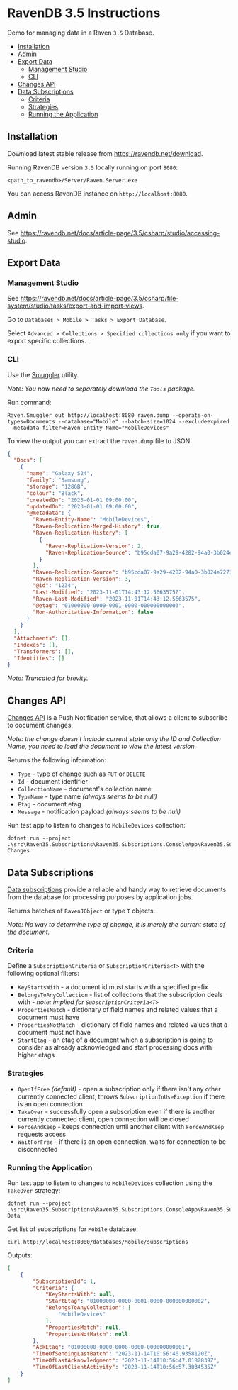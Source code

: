 # RavenDB 3.5 Instructions

Demo for managing data in a Raven `3.5` Database.

* [Installation](#installation)
* [Admin](#admin)
* [Export Data](#export-data)
  * [Management Studio](#management-studio)
  * [CLI](#cli)
* [Changes API](#changes-api)
* [Data Subscriptions](#data-subscriptions)
  * [Criteria](#criteria)
  * [Strategies](#strategies)
  * [Running the Application](#running-the-application)

## Installation

Download latest stable release from https://ravendb.net/download.

Running RavenDB version `3.5` locally running on port `8080`:

```shell
<path_to_ravendb>/Server/Raven.Server.exe
```

You can access RavenDB instance on `http://localhost:8080`.

## Admin

See https://ravendb.net/docs/article-page/3.5/csharp/studio/accessing-studio.

## Export Data

### Management Studio

See https://ravendb.net/docs/article-page/3.5/csharp/file-system/studio/tasks/export-and-import-views.

Go to `Databases > Mobile > Tasks > Export Database`.

Select `Advanced > Collections > Specified collections only` if you want to export specific collections.

### CLI

Use the [Smuggler](https://ravendb.net/docs/article-page/3.5/csharp/server/administration/exporting-and-importing-data) utility.

_Note: You now need to separately download the `Tools` package._

Run command:

```shell
Raven.Smuggler out http://localhost:8080 raven.dump --operate-on-types=Documents --database="Mobile" --batch-size=1024 --excludeexpired --metadata-filter=Raven-Entity-Name="MobileDevices"
```

To view the output you can extract the `raven.dump` file to JSON:

```json
{
  "Docs": [
    {
      "name": "Galaxy S24",
      "family": "Samsung",
      "storage": "128GB",
      "colour": "Black",
      "createdOn": "2023-01-01 09:00:00",
      "updatedOn": "2023-01-01 09:00:00",
      "@metadata": {
        "Raven-Entity-Name": "MobileDevices",
        "Raven-Replication-Merged-History": true,
        "Raven-Replication-History": [
          {
            "Raven-Replication-Version": 2,
            "Raven-Replication-Source": "b95cda07-9a29-4282-94a0-3b024e727113"
          }
        ],
        "Raven-Replication-Source": "b95cda07-9a29-4282-94a0-3b024e727113",
        "Raven-Replication-Version": 3,
        "@id": "1234",
        "Last-Modified": "2023-11-01T14:43:12.5663575Z",
        "Raven-Last-Modified": "2023-11-01T14:43:12.5663575",
        "@etag": "01000000-0000-0001-0000-000000000003",
        "Non-Authoritative-Information": false
      }
    }
  ],
  "Attachments": [],
  "Indexes": [],
  "Transformers": [],
  "Identities": []
}
```

_Note: Truncated for brevity._

## Changes API

[Changes API](https://ravendb.net/docs/article-page/3.5/csharp/client-api/changes/how-to-subscribe-to-document-changes) is a Push Notification service, that allows a client to subscribe to document changes.

_Note: the change doesn't include current state only the ID and Collection Name, you need to load the document to view the latest version._

Returns the following information:

* `Type` - type of change such as `PUT` or `DELETE`
* `Id` - document identifier
* `CollectionName` - document's collection name
* `TypeName` - type name  _(always seems to be null)_
* `Etag` - document etag
* `Message` - notification payload _(always seems to be null)_

Run test app to listen to changes to `MobileDevices` collection:

```shell
dotnet run --project .\src\Raven35.Subscriptions\Raven35.Subscriptions.ConsoleApp\Raven35.Subscriptions.ConsoleApp.csproj Changes
```

## Data Subscriptions

[Data subscriptions](https://ravendb.net/docs/article-page/3.5/csharp/client-api/data-subscriptions/what-are-data-subscriptions) provide a reliable and handy way to retrieve documents from the database for processing purposes by application jobs.

Returns batches of `RavenJObject` or type `T` objects.

_Note: No way to determine type of change, it is merely the current state of the document._

### Criteria

Define a `SubscriptionCriteria` or `SubscriptionCriteria<T>` with the following optional filters:

* `KeyStartsWith` - a document id must starts with a specified prefix
* `BelongsToAnyCollection` - list of collections that the subscription deals with - _note: implied for `SubscriptionCriteria<T>`_
* `PropertiesMatch` - dictionary of field names and related values that a document must have
* `PropertiesNotMatch` - dictionary of field names and related values that a document must not have
* `StartEtag` - an etag of a document which a subscription is going to consider as already acknowledged and start processing docs with higher etags

### Strategies

* `OpenIfFree` _(default)_ - open a subscription only if there isn't any other currently connected client, throws `SubscriptionInUseException` if there is an open connection
* `TakeOver` - successfully open a subscription even if there is another currently connected client, open connection will be closed
* `ForceAndKeep` - keeps connection until another client with `ForceAndKeep` requests access
* `WaitForFree` - if there is an open connection, waits for connection to be disconnected

### Running the Application

Run test app to listen to changes to `MobileDevices` collection using the `TakeOver` strategy:

```shell
dotnet run --project .\src\Raven35.Subscriptions\Raven35.Subscriptions.ConsoleApp\Raven35.Subscriptions.ConsoleApp.csproj Data
```

Get list of subscriptions for `Mobile` database:

```shell
curl http://localhost:8080/databases/Mobile/subscriptions
```

Outputs:

```json
[
    {
        "SubscriptionId": 1,
        "Criteria": {
            "KeyStartsWith": null,
            "StartEtag": "01000000-0000-0001-0000-000000000002",
            "BelongsToAnyCollection": [
                "MobileDevices"
            ],
            "PropertiesMatch": null,
            "PropertiesNotMatch": null
        },
        "AckEtag": "01000000-0000-0008-0000-000000000001",
        "TimeOfSendingLastBatch": "2023-11-14T10:56:46.9358120Z",
        "TimeOfLastAcknowledgment": "2023-11-14T10:56:47.0182839Z",
        "TimeOfLastClientActivity": "2023-11-14T10:56:57.3034535Z"
    }
]
```